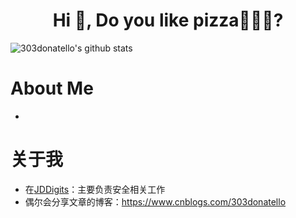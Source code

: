<h1 align="center">Hi 👋, Do you like pizza🍕🍕🍕?</h1>                                 

![303donatello's github stats](https://github-readme-stats.vercel.app/api?username=gitworldhero&show_icons=true&theme=radical)

# About Me
-

# 关于我
- 在[JDDigits](https://www.jddglobal.com/)：主要负责安全相关工作
- 偶尔会分享文章的博客：https://www.cnblogs.com/303donatello
